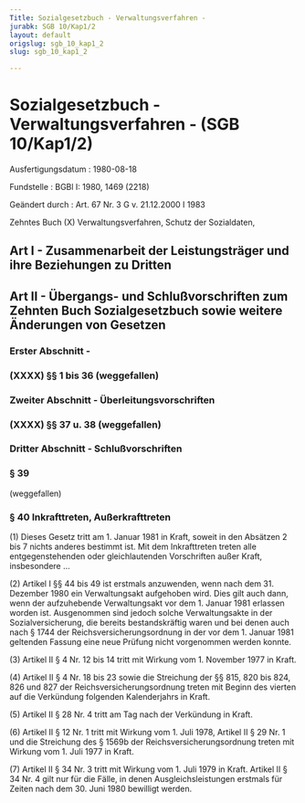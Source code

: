 ```yaml
---
Title: Sozialgesetzbuch - Verwaltungsverfahren -
jurabk: SGB 10/Kap1/2
layout: default
origslug: sgb_10_kap1_2
slug: sgb_10_kap1_2

---
```


# Sozialgesetzbuch - Verwaltungsverfahren - (SGB 10/Kap1/2)

Ausfertigungsdatum
:   1980-08-18

Fundstelle
:   BGBl I: 1980, 1469 (2218)

Geändert durch
:   Art. 67 Nr. 3 G v. 21.12.2000 I 1983

Zehntes Buch (X)
Verwaltungsverfahren, Schutz der Sozialdaten,

## Art I - Zusammenarbeit der Leistungsträger und ihre Beziehungen zu Dritten



## Art II - Übergangs- und Schlußvorschriften zum Zehnten Buch Sozialgesetzbuch sowie weitere Änderungen von Gesetzen



### Erster Abschnitt - 



### (XXXX) §§ 1 bis 36 (weggefallen)



### Zweiter Abschnitt - Überleitungsvorschriften



### (XXXX) §§ 37 u. 38 (weggefallen)



### Dritter Abschnitt - Schlußvorschriften



### § 39

(weggefallen)


### § 40 Inkrafttreten, Außerkrafttreten

(1) Dieses Gesetz tritt am 1. Januar 1981 in Kraft, soweit in den
Absätzen 2 bis 7 nichts anderes bestimmt ist.
Mit dem Inkrafttreten treten alle entgegenstehenden oder
gleichlautenden Vorschriften außer Kraft, insbesondere
...

(2) Artikel I §§ 44 bis 49 ist erstmals anzuwenden, wenn nach dem 31.
Dezember 1980 ein Verwaltungsakt aufgehoben wird. Dies gilt auch dann,
wenn der aufzuhebende Verwaltungsakt vor dem 1. Januar 1981 erlassen
worden ist. Ausgenommen sind jedoch solche Verwaltungsakte in der
Sozialversicherung, die bereits bestandskräftig waren und bei denen
auch nach § 1744 der Reichsversicherungsordnung in der vor dem 1.
Januar 1981 geltenden Fassung eine neue Prüfung nicht vorgenommen
werden konnte.

(3) Artikel II § 4 Nr. 12 bis 14 tritt mit Wirkung vom 1. November
1977 in Kraft.

(4) Artikel II § 4 Nr. 18 bis 23 sowie die Streichung der §§ 815, 820
bis 824, 826 und 827 der Reichsversicherungsordnung treten mit Beginn
des vierten auf die Verkündung folgenden Kalenderjahrs in Kraft.

(5) Artikel II § 28 Nr. 4 tritt am Tag nach der Verkündung in Kraft.

(6) Artikel II § 12 Nr. 1 tritt mit Wirkung vom 1. Juli 1978, Artikel
II § 29 Nr. 1 und die Streichung des § 1569b der
Reichsversicherungsordnung treten mit Wirkung vom 1. Juli 1977 in
Kraft.

(7) Artikel II § 34 Nr. 3 tritt mit Wirkung vom 1. Juli 1979 in Kraft.
Artikel II § 34 Nr. 4 gilt nur für die Fälle, in denen
Ausgleichsleistungen erstmals für Zeiten nach dem 30. Juni 1980
bewilligt werden.

